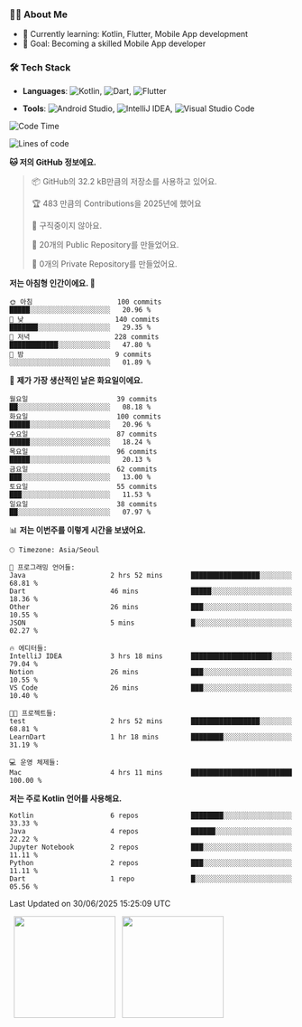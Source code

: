 ### 👨‍💻 About Me
- 🌱 Currently learning: Kotlin, Flutter, Mobile App development
- 🎯 Goal: Becoming a skilled Mobile App developer

### 🛠 Tech Stack
- **Languages**: ![Kotlin](https://img.shields.io/badge/Kotlin-0095D5?style=flat-square&logo=kotlin&logoColor=white), ![Dart](https://img.shields.io/badge/Dart-0175C2?style=flat-square&logo=dart&logoColor=white), ![Flutter](https://img.shields.io/badge/Flutter-02569B?style=flat-square&logo=flutter&logoColor=white)

- **Tools**:
![Android Studio](https://img.shields.io/badge/Android%20Studio-3DDC84?style=flat-square&logo=android-studio&logoColor=white), 
![IntelliJ IDEA](https://img.shields.io/badge/IntelliJ%20IDEA-000000?style=flat-square&logo=intellij-idea&logoColor=white), 
![Visual Studio Code](https://img.shields.io/badge/VS%20Code-007ACC?style=flat-square&logo=visual-studio-code&logoColor=white)

<!--START_SECTION:waka-->
![Code Time](http://img.shields.io/badge/Code%20Time-188%20hrs%208%20mins-blue)

![Lines of code](https://img.shields.io/badge/%EC%A0%80%EB%8A%94%20%EC%97%AC%ED%83%9C%EA%B9%8C%EC%A7%80%20-280.6%20thousand%20%EC%A4%84%EC%9D%98%20%EC%BD%94%EB%93%9C%EB%A5%BC%20%EC%9E%91%EC%84%B1%ED%96%88%EC%96%B4%EC%9A%94.-blue)

**🐱 저의 GitHub 정보에요.** 

> 📦 GitHub의 32.2 kB만큼의 저장소를 사용하고 있어요. 
 > 
> 🏆 483 만큼의 Contributions을 2025년에 했어요
 > 
> 🚫 구직중이지 않아요.
 > 
> 📜 20개의 Public Repository를 만들었어요. 
 > 
> 🔑 0개의 Private Repository를 만들었어요. 
 > 
**저는 아침형 인간이에요. 🐤** 

```text
🌞 아침                     100 commits         █████░░░░░░░░░░░░░░░░░░░░   20.96 % 
🌆 낮　                     140 commits         ███████░░░░░░░░░░░░░░░░░░   29.35 % 
🌃 저녁                     228 commits         ████████████░░░░░░░░░░░░░   47.80 % 
🌙 밤　                     9 commits           ░░░░░░░░░░░░░░░░░░░░░░░░░   01.89 % 
```
📅 **제가 가장 생산적인 날은 화요일이에요.** 

```text
월요일                      39 commits          ██░░░░░░░░░░░░░░░░░░░░░░░   08.18 % 
화요일                      100 commits         █████░░░░░░░░░░░░░░░░░░░░   20.96 % 
수요일                      87 commits          █████░░░░░░░░░░░░░░░░░░░░   18.24 % 
목요일                      96 commits          █████░░░░░░░░░░░░░░░░░░░░   20.13 % 
금요일                      62 commits          ███░░░░░░░░░░░░░░░░░░░░░░   13.00 % 
토요일                      55 commits          ███░░░░░░░░░░░░░░░░░░░░░░   11.53 % 
일요일                      38 commits          ██░░░░░░░░░░░░░░░░░░░░░░░   07.97 % 
```


📊 **저는 이번주를 이렇게 시간을 보냈어요.** 

```text
🕑︎ Timezone: Asia/Seoul

💬 프로그래밍 언어들: 
Java                     2 hrs 52 mins       █████████████████░░░░░░░░   68.81 % 
Dart                     46 mins             █████░░░░░░░░░░░░░░░░░░░░   18.36 % 
Other                    26 mins             ███░░░░░░░░░░░░░░░░░░░░░░   10.55 % 
JSON                     5 mins              █░░░░░░░░░░░░░░░░░░░░░░░░   02.27 % 

🔥 에디터들: 
IntelliJ IDEA            3 hrs 18 mins       ████████████████████░░░░░   79.04 % 
Notion                   26 mins             ███░░░░░░░░░░░░░░░░░░░░░░   10.55 % 
VS Code                  26 mins             ███░░░░░░░░░░░░░░░░░░░░░░   10.40 % 

🐱‍💻 프로젝트들: 
test                     2 hrs 52 mins       █████████████████░░░░░░░░   68.81 % 
LearnDart                1 hr 18 mins        ████████░░░░░░░░░░░░░░░░░   31.19 % 

💻 운영 체제들: 
Mac                      4 hrs 11 mins       █████████████████████████   100.00 % 
```

**저는 주로 Kotlin 언어를 사용해요.** 

```text
Kotlin                   6 repos             ████████░░░░░░░░░░░░░░░░░   33.33 % 
Java                     4 repos             ██████░░░░░░░░░░░░░░░░░░░   22.22 % 
Jupyter Notebook         2 repos             ███░░░░░░░░░░░░░░░░░░░░░░   11.11 % 
Python                   2 repos             ███░░░░░░░░░░░░░░░░░░░░░░   11.11 % 
Dart                     1 repo              █░░░░░░░░░░░░░░░░░░░░░░░░   05.56 % 
```




 Last Updated on 30/06/2025 15:25:09 UTC
<!--END_SECTION:waka-->

<p>
  <img height="180em" src="https://github-readme-stats.vercel.app/api?username=JongHyun070105&show_icons=true&include_all_commits=true&bg_color=0d1117&title_color=ffffff&text_color=c9d1d9&icon_color=79ff97">
  <img height="180em" src="https://github-readme-stats.vercel.app/api/top-langs/?username=JongHyun070105&layout=compact&langs_count=4&bg_color=0d1117&title_color=ffffff&text_color=c9d1d9&hide=php,jupyter%20notebook&hide_repo=EcoStep,mimir,git-session">
</p>
